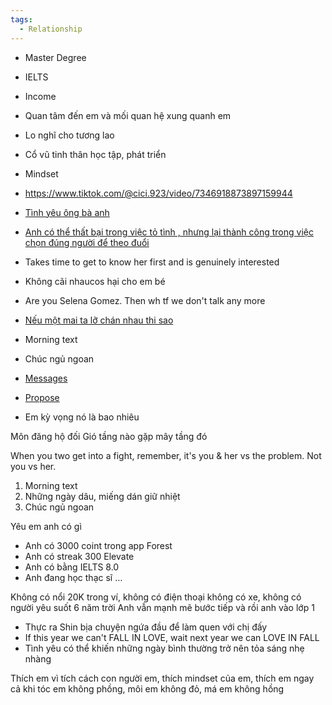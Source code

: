 ```yaml
---
tags:
  - Relationship
---
```

- Master Degree
- IELTS
- Income
- Quan tâm đến em và mối quan hệ xung quanh em
- Lo nghĩ cho tương lao
- Cổ vũ tinh thân học tập, phát triển
- Mindset

- https://www.tiktok.com/@cici.923/video/7346918873897159944
- [Tình yêu ông bà anh](https://www.tiktok.com/@nemnuongholic/photo/7349831477812677896)
- [Anh có thể thất bại trong việc tỏ tình , nhưng lại thành công trong việc chọn đúng người để theo đuổi](https://www.tiktok.com/@hangel301/video/7210647037103131930)
- Takes time to get to know her first and is genuinely interested
- Không cãi nhaucos hại cho em bé
- Are you Selena Gomez. Then wh tf we don't talk any more
- [Nếu một mai ta lỡ chán nhau thi sao](https://www.tiktok.com/@taoj0307/photo/7320635357442084098)
- Morning text
- Chúc ngủ ngoan
- [Messages](https://www.tiktok.com/@2ricuties/photo/7220051312883289370)
- [Propose](https://www.tiktok.com/@boongsdung/video/7400705079692496161)
- Em kỳ vọng nó là bao nhiêu


Môn đăng hộ đối
Gió tầng nào gặp mây tầng đó

When you two get into a fight, remember, it's you & her vs the problem. Not you vs her.

1. Morning text
2. Những ngày dâu, miếng dán giữ nhiệt
3. Chúc ngủ ngoan

Yêu em anh có gì
    
- Anh có 3000 coint trong app Forest
- Anh có streak 300 Elevate
- Anh có bằng IELTS 8.0
- Anh đang học thạc sĩ …

Không có nổi 20K trong ví, không có điện thoại không có xe, không có người yêu suốt 6 năm trời
Anh vẫn mạnh mẽ bước tiếp và rồi anh vào lớp 1

- Thực ra Shin bịa chuyện ngứa đầu để làm quen với chị đấy
- If this year we can't FALL IN LOVE, wait next year we can LOVE IN FALL
- Tình yêu có thể khiến những ngày bình thường trở nên tỏa sáng nhẹ nhàng

Thích em vì tích cách con người em, thích mindset của em, thích em ngay cả khi tóc em không phồng, môi em không đỏ, má em không hồng